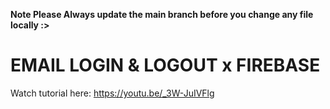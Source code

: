 **Note Please Always update the main branch before you change any file locally :>**

# EMAIL LOGIN & LOGOUT x FIREBASE

Watch tutorial here: https://youtu.be/_3W-JuIVFlg
